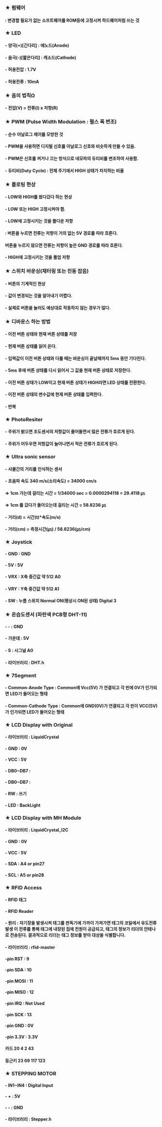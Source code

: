 ### ★ 펌웨어
####    : 변경할 필요가 없는 소프트웨어를 ROM등에 고정시켜 하드웨어처럼 쓰는 것

### ★ LED
####    - 양극(+)[긴다리] : 애노드(Anode)
####    - 음극(-)[짧은다리] : 캐소드(Cathode)
####    - 허용전압 : 1.7V
####    - 허용전류 : 10mA
    
### ★ 옴의 법칙Ω
####    - 전압(V) = 전류(I) x 저항(R)

### ★ PWM (Pulse Width Modulation : 펄스 폭 변조)
####    - 순수 아날로그 제어를 모방한 것
####    - PWM을 사용하면 디지털 신호를 아날로그 신호와 비슷하게 만들 수 있음.
####    - PWM은 신호를 켜거나 끄는 방식으로 네모파의 듀티비를 변조하여 사용함.
####    - 듀티비(Duty Cycle) : 전체 주기에서 HIGH 상태가 차지하는 비율

### ★ 플로팅 현상
####    - LOW와 HIGH를 왔다갔다 하는 현상
####    - LOW 또는 HIGH 고정시켜야 함.
####    - LOW에 고정시키는 것을 풀다운 저항
####      : 버튼을 누르면 전류는 저항이 거의 없는 5V 경로를 따라 흐른다.
####        버튼을 누르지 않으면 전류는 저항이 높은 GND 경로를 따라 흐른다.
####    - HIGH에 고정시키는 것을 풀업 저항

### ★ 스위치 바운싱(채터링 또는 진동 잡음)
####    - 버튼의 기계적인 현상
####    - 값이 변경되는 것을 알아내기 어렵다.
####    - 실제로 버튼을 눌러도 예상대로 작동하지 않는 경우가 많다.

### ★ 디바운스 하는 방법
####    - 이전 버튼 상태와 현재 버튼 상태를 저장
####    - 현재 버튼 상태를 읽어 온다.
####    - 입력값이 이전 버튼 상태와 다를 때는 바운싱이 끝날때까지 5ms 동안 기다린다.
####    - 5ms 후에 버튼 상태를 다시 읽어서 그 값을 현재 버튼 상태로 저장한다.
####    - 이전 버튼 상태가 LOW이고 현재 버튼 상태가 HIGH라면 LED 상태를 전환한다.
####    - 이전 버튼 상태의 변수값에 현재 버튼 상태를 입력한다.
####    - 반복

### ★ PhotoResiter
####    - 주위가 밝으면 조도센서의 저항값이 줄어들면서 많은 전류가 흐르게 된다.
####    - 주위가 어두우면 저항값이 늘어나면서 적은 전류가 흐르게 된다.

### ★ Ultra sonic sensor
####    - 사물간의 거리를 인식하는 센서
####    - 초음파 속도 340 m/s(소리속도)  = 34000 cm/s    
####        => 1cm 가는데 걸리는 시간 = 1/34000 sec = 0.0000294118 = 29.4118 ㎲
####        => 1cm 를 갔다가 돌아오는데 걸리는 시간 = 58.8236 ㎲
####    - 거리(d) = 시간(t)*속도(m/s)
####    - 거리(cm) = 측정시간(㎲) / 58.8236(㎲/cm)

### ★ Joystick
####    - GND : GND
####    - 5V : 5V
####    - VRX : X축 중간값 약 512 A0
####    - VRY : Y축 중간값 약 512 A1
####    - SW : 누름 스위치 Normal ON(평상시 ON된 상태) Digital 3

### ★ 온습도센서 (파란색 PCB형 DHT-11)
####    - - : GND
####    - 가운데 : 5V
####    - S : 시그널 A0
####    - 라이브러리 : DHT.h

### ★ 7Segment
####    - Common-Anode Type : Common에 Vcc(5V) 가 연결되고 각 핀에 0V가 인가되면 LED가 들어오는 형태
####    - Common-Cathode Type : Common에 GND(0V)가 연결되고 각 핀이 VCC(5V)가 인가되면 LED가 들어오는 형태

### ★ LCD Display with Original
####    - 라이브러리 : LiquidCrystal
####    - GND : 0V
####    - VCC : 5V
####    - DB0~DB7 :
####    - DB0~DB7 : 
####    - RW : 쓰기
####    - LED : BackLight

### ★ LCD Display with MH Module
####    - 라이브러리 : LiquidCrystal_I2C
####    - GND : 0V
####    - VCC : 5V
####    - SDA : A4 or pin27
####    - SCL : A5 or pin28

### ★ RFID Access
####    - RFID 태그
####    - RFID Reader
####    - 원리 : 자기장을 발생시켜 태그를 판독기에 가까이 가져가면 태그의 코일에서 유도전류 발생 이 전류를 통해 태그에 내장된 칩에 전원이 공급되고, 태그의 정보가 리더의 안테나로 전송된다. 결과적으로 리더는 태그 정보를 받아 대상을 식별합니다.
####    - 라이브러리 : rfid-master
####    -pin RST : 9
####    -pin SDA : 10
####    -pin MOSI : 11
####    -pin MISO : 12
####    -pin IRQ : Not Used
####    -pin SCK : 13
####    -pin GND : 0V
####    -pin 3.3V : 3.3V
####    카드 20 4 2 43 
####    둥근키 23 69 117 123  

### ★ STEPPING MOTOR
####    - IN1~IN4 : Digital Input
####    - + : 5V
####    - - : GND
####    - 라이브러리 : Stepper.h


